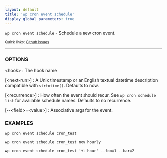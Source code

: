 ```yaml
---
layout: default
title: 'wp cron event schedule'
display_global_parameters: true
---
```


`wp cron event schedule` - Schedule a new cron event.

<small>Quick links: <a href="https://github.com/wp-cli/wp-cli/issues?q=is%3Aopen+label%3Acommand%3Aschedule+sort%3Aupdated-desc">Github issues</a></small>

<hr />

### OPTIONS

&lt;hook&gt;
: The hook name

[&lt;next-run&gt;]
: A Unix timestamp or an English textual datetime description compatible with `strtotime()`. Defaults to now.

[&lt;recurrence&gt;]
: How often the event should recur. See `wp cron schedule list` for available schedule names. Defaults to no recurrence.

[\--&lt;field&gt;=&lt;value&gt;]
: Associative args for the event.

### EXAMPLES

    wp cron event schedule cron_test

    wp cron event schedule cron_test now hourly

    wp cron event schedule cron_test '+1 hour' --foo=1 --bar=2



